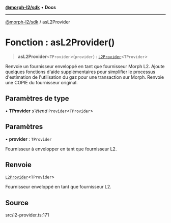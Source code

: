 [**@morph-l2/sdk**](../globals.md) • **Docs**

***

[@morph-l2/sdk](../globals.md) / asL2Provider

# Fonction : asL2Provider()

> **asL2Provider**\<`TProvider`\>(`provider`) : [`L2Provider`](../type-aliases/L2Provider.md)\<`TProvider`\>

Renvoie un fournisseur enveloppé en tant que fournisseur Morph L2. Ajoute quelques fonctions d'aide supplémentaires pour
simplifier le processus d'estimation de l'utilisation du gaz pour une transaction sur Morph. Renvoie une COPIE
du fournisseur original.

## Paramètres de type

• **TProvider** *s'étend* `Provider`\<`TProvider`\>

## Paramètres

• **provider** : `TProvider`

Fournisseur à envelopper en tant que fournisseur L2.

## Renvoie

[`L2Provider`](../type-aliases/L2Provider.md)\<`TProvider`\>

Fournisseur enveloppé en tant que fournisseur L2.

## Source

src/l2-provider.ts:171

